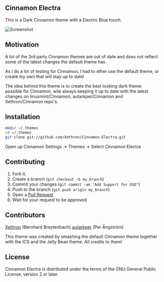 ## Cinnamon Electra

This is a Dark Cinnamon theme with a Electric Blue touch.

![Screenshot](https://raw.github.com/Xethron/Cinnamon-Electra/master/cinnamon/thumbnail.png)

## Motivation

A lot of the 3rd party Cinnamon themes are out of date and does not reflect some of the latest changes the default theme has.

As I do a lot of testing for Cinnamon, I had to ether use the default theme, or create my own that will stay up to date!

The idea behind this theme is to create the best looking dark theme possible for Cinnamon, wile always keeping it up to date with the latest changes on linuxmint/Cinnamon, autarkper/Cinnamon and Xethron/Cinnamon repo's.

## Installation

```bash
mkdir ~/.themes
cd ~/.themes
git clone git://github.com/Xethron/Cinnamon-Electra.git
```

Open up Cinnamon Settings -> Themes -> Select Cinnamon Electra

## Contributing

1. Fork it.
2. Create a branch (`git checkout -b my_branch`)
3. Commit your changes (`git commit -am "Add Support for OSD"`)
4. Push to the branch (`git push origin my_branch`)
5. Open a [Pull Request][1]
6. Wait for your request to be approved

## Contributors

[Xethron][2] (Bernhard Breytenbach)
[autarkper][3] (Per Ångström)

This theme was created by smashing the default Cinnamon theme together with the ICS and the Jelly Bean theme. All credits to them!

## License

Cinnamon Electra is distributed under the terms of the GNU General Public License, version 2 or later.

[1]: http://github.com/Xethron/Cinnamon-Electra/pulls
[2]: http://www.xethron.co.za
[3]: http://github.com/autarkper
